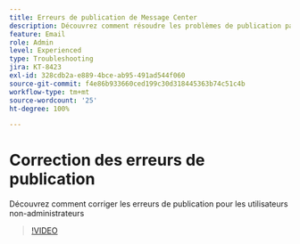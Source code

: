```yaml
---
title: Erreurs de publication de Message Center
description: Découvrez comment résoudre les problèmes de publication par les utilisateurs non-administrateurs
feature: Email
role: Admin
level: Experienced
type: Troubleshooting
jira: KT-8423
exl-id: 328cdb2a-e889-4bce-ab95-491ad544f060
source-git-commit: f4e86b933660ced199c30d318445363b74c51c4b
workflow-type: tm+mt
source-wordcount: '25'
ht-degree: 100%

---
```


# Correction des erreurs de publication

Découvrez comment corriger les erreurs de publication pour les utilisateurs non-administrateurs

>[!VIDEO](https://video.tv.adobe.com/v/335979?quality=12&learn=on)

